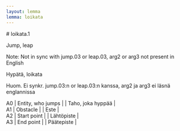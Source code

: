 ```yaml
---
layout: lemma
lemma: loikata
---
```


<div class="sense">
# <span class="sensename">loikata.1</span>

<span class="description">Jump, leap</span>

Note: Not in sync with jump.03 or leap.03, arg2 or arg3 not present in English

<span class="description">Hypätä, loikata</span>

Huom. Ei synkr. jump.03:n or leap.03:n kanssa, arg2 ja arg3 ei läsnä englannissa

A0 | Entity, who jumps |   | Taho, joka hyppää |  
A1 | Obstacle |   | Este |  
A2 | Start point |   | Lähtöpiste |  
A3 | End point |   | Päätepiste |  

</div>

